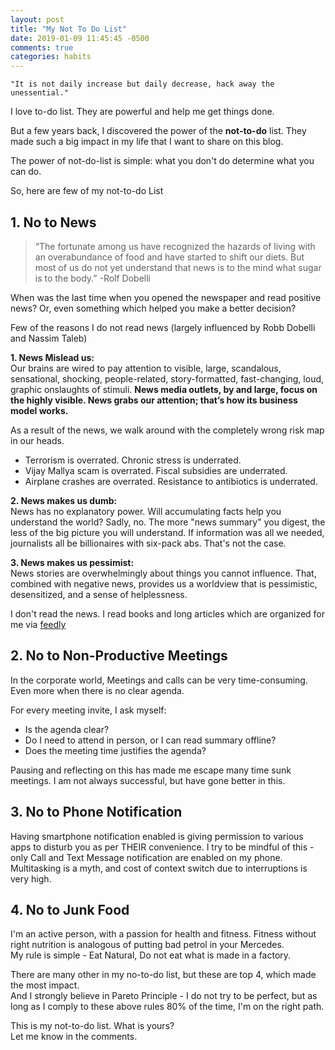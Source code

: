 ```yaml
---
layout: post
title: "My Not To Do List"
date: 2019-01-09 11:45:45 -0500
comments: true
categories: habits
---
```

   
    "It is not daily increase but daily decrease, hack away the unessential."

I love to-do list. They are powerful and help me get things done.  

But a few years back, I discovered the power of the **not-to-do** list. They made such a big impact in my life that I want to share on this blog.

The power of not-do-list is simple: what you don't do determine what you can do.

So, here are few of my not-to-do List
<!--more-->

## 1. No to News

> “The fortunate among us have recognized the hazards of living with an overabundance of food and have started to shift our diets. But most of us do not yet understand that news is to the mind what sugar is to the body.”
-Rolf Dobelli

When was the last time when you opened the newspaper and read positive news? Or, even something which helped you make a better decision?

Few of the reasons I do not read news (largely influenced by Robb Dobelli and Nassim Taleb)  
   
**1. News Mislead us:**     
Our brains are wired to pay attention to visible, large, scandalous, sensational, shocking, people-related, story-formatted, fast-changing, loud, graphic onslaughts of stimuli.
**News media outlets, by and large, focus on the highly visible. News grabs our attention; that’s how its business model works.**  
  
As a result of the news, we walk around with the completely wrong risk map in our heads.  

  - Terrorism is overrated. Chronic stress is underrated.   
  - Vijay Mallya scam is overrated. Fiscal subsidies are underrated.  
  - Airplane crashes are overrated. Resistance to antibiotics is underrated.   
   

**2. News makes us dumb:**  
News has no explanatory power. Will accumulating facts help you understand the world? Sadly, no. The more "news summary" you digest, the less of the big picture you will understand. If information was all we needed, journalists all be billionaires with six-pack abs. That's not the case.

**3. News makes us pessimist:**  
News stories are overwhelmingly about things you cannot influence. That, combined with negative news, provides us a  worldview that is pessimistic, desensitized, and a sense of helplessness.

I don't read the news. I read books and long articles which are organized for me via [feedly](http://feedly.com)

## 2. No to Non-Productive Meetings
In the corporate world, Meetings and calls can be very time-consuming. Even more when there is no clear agenda.

For every meeting invite, I ask myself:  
- Is the agenda clear?  
- Do I need to attend in person, or I can read summary offline?  
- Does the meeting time justifies the agenda?  

Pausing and reflecting on this has made me escape many time sunk meetings. I am not always successful, but have gone better in this.

## 3. No to Phone Notification
Having smartphone notification enabled is giving permission to various apps to disturb you as per THEIR convenience. I try to be mindful of this - only Call and Text Message notification are enabled on my phone.
Multitasking is a myth, and cost of context switch due to interruptions is very high.

## 4. No to Junk Food
I'm an active person, with a passion for health and fitness. Fitness without right nutrition is analogous of putting  bad petrol in your Mercedes.   
My rule is simple - Eat Natural, Do not eat what is made in a factory.  

There are many other in my no-to-do list, but these are top 4, which made the most impact.  
And I strongly believe in Pareto Principle - I do not try to be perfect, but as long as I comply to these above rules 80% of the time, I'm on the right path.

This is my not-to-do list. What is yours?   
Let me know in the comments.

